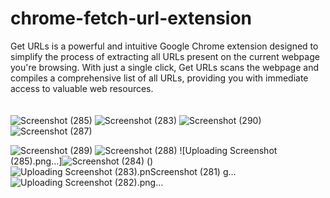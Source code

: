 # chrome-fetch-url-extension
Get URLs is a powerful and intuitive Google Chrome extension designed to simplify the process of extracting all URLs present on the current webpage you're browsing. With just a single click, Get URLs scans the webpage and compiles a comprehensive list of all URLs, providing you with immediate access to valuable web resources.
<br><br><br>
![Screenshot (285)](https://github.com/Karan-Kumar-Mishra/chrome-fetch-url-extension/assets/93134411/7a2bff09-e912-4a7b-8ea4-6e101fa4c1aa) 
![Screenshot (283)](https://github.com/Karan-Kumar-Mishra/chrome-fetch-url-extension/assets/93134411/146ba810-e568-4f83-a41e-b65ad9c0b2e6)
![Screenshot (290)](https://github.com/Karan-Kumar-Mishra/chrome-fetch-url-extension/assets/93134411/99074936-5c46-4940-b377-9cfe7ab1edae)![Screenshot (287)](https://github.com/Karan-Kumar-Mishra/chrome-fetch-url-extension/assets/93134411/c20d4ef4-07b4-4091-9daf-55eb0ff7ff62)

![Screenshot (289)](https://github.com/Karan-Kumar-Mishra/chrome-fetch-url-extension/assets/93134411/a0b8e631-a5c8-4a4c-91d7-9911fce6caa4)
![Screenshot (288)](https://github.com/Karan-Kumar-Mishra/chrome-fetch-url-extension/assets/93134411/85b66b54-6bab-4e05-a54b-f83a3548fe1a)
![Uploading Screenshot (285).png…]![Screenshot (284)](https://github.com/Karan-Kumar-Mishra/chrome-fetch-url-extension/assets/93134411/8a65a77f-4cd9-4064-9bd8-013977f64f14)
()![Uploading Screenshot (283).pn![Screenshot (281)](https://github.com/Karan-Kumar-Mishra/chrome-fetch-url-extension/assets/93134411/fac1a01e-19d1-40c5-8684-9de39ce686f8)
g…]()
![Uploading Screenshot (282).png…]()

